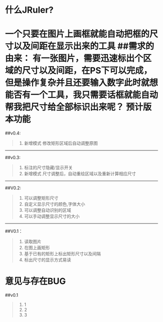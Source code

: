 ﻿什么JRuler?
======
一个只要在图片上画框就能自动把框的尺寸以及间距在显示出来的工具
##需求的由来：
有一张图片，需要迅速标出个区域的尺寸以及间距，在PS下可以完成，但是操作复杂并且还要输入数字此时就想**能否有一个工具，我只需要话框就能自动帮我把尺寸给全部标识出来呢？**
预计版本功能
========================
##v0.4:
>1. 新增模式 修改矩形区域后自动调整原图

***
##v0.3:
>1. 标注的尺寸隐藏/显示开关
>2. 新增模式 尺寸调整后，自动重绘区域以及重新计算相应尺寸

***
##V0.2:
>1. 可以调整矩形尺寸
>2. 自定义显示尺寸的颜色,字体大小
>3. 可以调整自动识别的区域
>4. 可以手动调整显示尺寸的大小

***
##V0.1：
>1. 读取图片
>2. 在图上画矩形
>3. 基于已有的矩形上标出矩形尺寸以及间隔
>4. 标出尺寸的显示方式易读

意见与存在BUG
=====================
##v0.1
>1. 1
>2. 2
>3. 3